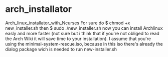 # arch_installator
Arch_linux_installator_with_Ncurses
For sure do
$ chmod +x new_installer.sh
then 
$ sudo ./new_installer.sh
now you can install Archlinux easly and more faster (not sure but i think that if you're not obliged to read the Arch Wiki it will save time to your installation).
I assume that you're using the minimal-system-rescue.iso, because in this iso there's already  the dialog package wich is needed to run new-installer.sh
